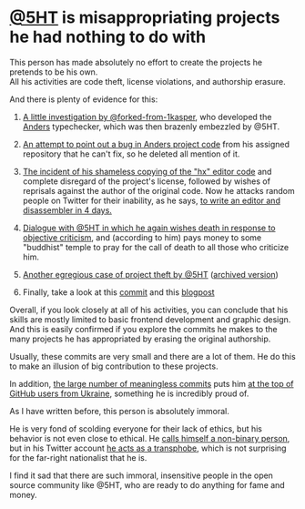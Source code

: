 # [@5HT](https://github.com/5HT) is misappropriating projects he had nothing to do with

This person has made absolutely no effort to create the projects he pretends to be his own.<br>
All his activities are code theft, license violations, and authorship erasure. 

And there is plenty of evidence for this:

1) [A little investigation by @forked-from-1kasper](https://gist.github.com/forked-from-1kasper/06d241303cc314b35c291c38e61a5e0c), who developed the [Anders](https://github.com/forked-from-1kasper/anders) typechecker, which was then brazenly embezzled by @5HT.

2) [An attempt to point out a bug in Anders project code](https://archive.fo/S7TjD) from his assigned repository that he can't fix, so he deleted all mention of it.

3) [The incident of his shameless copying of the "hx" editor code](https://web.archive.org/web/20220617154719/https://github.com/krpors/hx/issues/22) and complete disregard of the project's license, followed by wishes of reprisals against the author of the original code. Now he attacks random people on Twitter for their inability, as he says, [to write an editor and disassembler in 4 days.](https://web.archive.org/web/20220804061309/https://twitter.com/miaerpuno/status/1554880769402740737)

4) [Dialogue with @5HT in which he again wishes death in response to objective criticism](https://web.archive.org/web/20220708050737/https://gist.github.com/AlexeyZolcman/d1da20bc76fb808cfa9575197aac9d88), and (according to him) pays money to some "buddhist" temple to pray for the call of dеаth to all those who criticize him.

5) [Another egregious case of project theft by @5HT](https://github.com/groupoid/formal.uno/issues/2) ([archived version](https://web.archive.org/web/20220825153644/https://github.com/groupoid/formal.uno/issues/2))

6) Finally, take a look at this [commit](https://web.archive.org/web/20220730180752/https://github.com/synrc/n2o/commit/9dc7514f4a57abb0f6b43cb56a1c5d37c80b09f3) and this [blogpost](http://www.ostinelli.net/misultin-erlang-and-websockets/) 

Overall, if you look closely at all of his activities, you can conclude that his skills are mostly limited to basic frontend development and graphic design. And this is easily confirmed if you explore the commits he makes to the many projects he has appropriated by erasing the original authorship.

Usually, these commits are very small and there are a lot of them.
He do this to make an illusion of big contribution to these projects.

In addition, [the large number of meaningless commits](https://github.com/5HT/5HT/commits/master?after=219023c1880fac99fa347b6192445a4314ae533e+34&branch=master&qualified_name=refs%2Fheads%2Fmaster) puts him [at the top of GitHub users from Ukraine](https://github.com/gayanvoice/top-github-users/blob/main/markdown/public_contributions/ukraine.md), something he is incredibly proud of.

As I have written before, this person is absolutely immoral. 

He is very fond of scolding everyone for their lack of ethics, but his behavior is not even close to ethical. He [calls himself a non-binary person](https://tonpa.guru/stream/2022/2022-04-10%20Russian%20War%20against%20Groupoid%20Infinity.htm), but in his Twitter account [he acts as a transphobe](https://archive.fo/d6BnB), which is not surprising for the far-right nationalist that he is.

I find it sad that there are such immoral, insensitive people in the open source community like @5HT, who are ready to do anything for fame and money.


